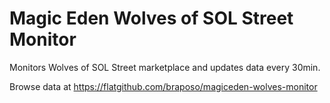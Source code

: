 # Magic Eden Wolves of SOL Street Monitor

Monitors Wolves of SOL Street marketplace and updates data every 30min.

Browse data at https://flatgithub.com/braposo/magiceden-wolves-monitor
